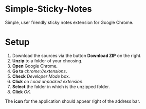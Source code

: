 # Simple-Sticky-Notes
Simple, user friendly sticky notes extension for Google Chrome.

# Setup

  1. Download the sources via the button **Download ZIP** on the right.
  2. **Unzip** to a folder of your choosing.
  3. **Open** Google Chrome.
  4. **Go to** *chrome://extensions*.
  5. **Check** *Developer Mode* box.
  6. **Click** on *Load unpacked extension*.
  7. **Select** the folder in which is the unzipped folder.
  8. **Click** *OK*.

The **icon** for the application should appear right of the address bar.
